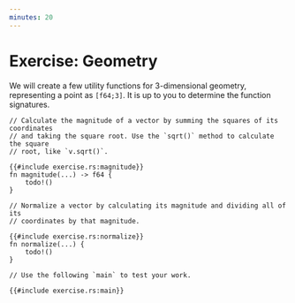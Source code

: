 ```yaml
---
minutes: 20
---
```


# Exercise: Geometry

We will create a few utility functions for 3-dimensional geometry, representing
a point as `[f64;3]`. It is up to you to determine the function signatures.

```rust,compile_fail,editable
// Calculate the magnitude of a vector by summing the squares of its coordinates
// and taking the square root. Use the `sqrt()` method to calculate the square
// root, like `v.sqrt()`.

{{#include exercise.rs:magnitude}}
fn magnitude(...) -> f64 {
    todo!()
}

// Normalize a vector by calculating its magnitude and dividing all of its
// coordinates by that magnitude.

{{#include exercise.rs:normalize}}
fn normalize(...) {
    todo!()
}

// Use the following `main` to test your work.

{{#include exercise.rs:main}}
```
